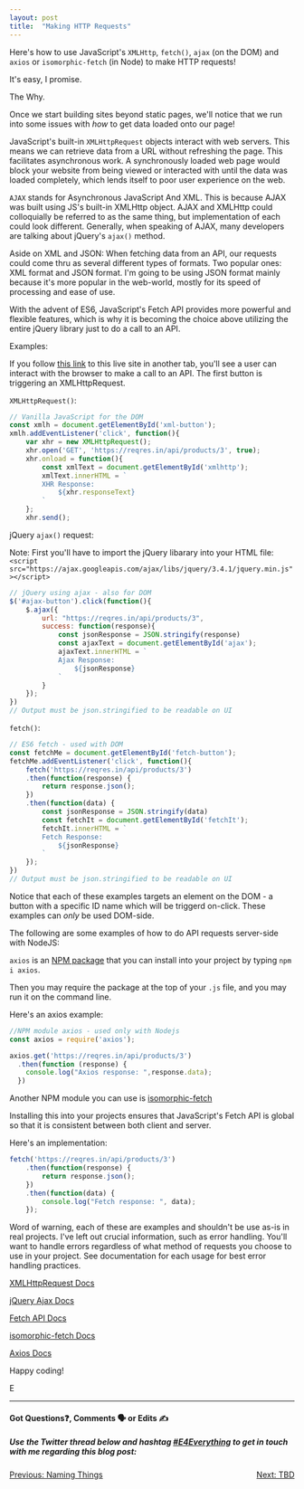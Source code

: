 ```yaml
---
layout: post
title:  "Making HTTP Requests"
---
```


Here's how to use JavaScript's `XMLHttp`, `fetch()`, `ajax` (on the DOM) and `axios` or `isomorphic-fetch` (in Node) to make HTTP requests!

It's easy, I promise.

The Why.

Once we start building sites beyond static pages, we'll notice that we run into some issues with *how* to get data loaded onto our page!

JavaScript's built-in `XMLHttpRequest` objects interact with web servers. This means we can retrieve data from a URL without refreshing the page. This facilitates asynchronous work. A synchronously loaded web page would block your website from being viewed or interacted with until the data was loaded completely, which lends itself to poor user experience on the web.

`AJAX` stands for Asynchronous JavaScript And XML. This is because AJAX was built using JS's built-in XMLHttp object. AJAX and XMLHttp could colloquially be referred to as the same thing, but implementation of each could look different. Generally, when speaking of AJAX, many developers are talking about jQuery's `ajax()` method.

Aside on XML and JSON: When fetching data from an API, our requests could come thru as several different types of formats. Two popular ones: XML format and JSON format. I'm going to be using JSON format mainly because it's more popular in the web-world, mostly for its speed of processing and ease of use.

With the advent of ES6, JavaScript's Fetch API provides more powerful and flexible features, which is why it is becoming the choice above utilizing the entire jQuery library just to do a call to an API.

Examples:

If you follow [this link](https://eamoses.github.io/api-requests/) to this live site in another tab, you'll see a user can interact with the browser to make a call to an API.  The first button is triggering an XMLHttpRequest.

`XMLHttpRequest()`:

```javascript
// Vanilla JavaScript for the DOM
const xmlh = document.getElementById('xml-button');
xmlh.addEventListener('click', function(){
    var xhr = new XMLHttpRequest();
    xhr.open('GET', 'https://reqres.in/api/products/3', true);
    xhr.onload = function(){
        const xmlText = document.getElementById('xmlhttp');
        xmlText.innerHTML = `
        XHR Response:
            ${xhr.responseText}
        `
    };
    xhr.send();
```

jQuery `ajax()` request:

Note: First you'll have to import the jQuery libarary into your HTML file: `<script src="https://ajax.googleapis.com/ajax/libs/jquery/3.4.1/jquery.min.js"></script>`

```javascript
// jQuery using ajax - also for DOM
$('#ajax-button').click(function(){
    $.ajax({
        url: "https://reqres.in/api/products/3",
        success: function(response){
            const jsonResponse = JSON.stringify(response)
            const ajaxText = document.getElementById('ajax');
            ajaxText.innerHTML = `
            Ajax Response:
                ${jsonResponse}
            `
        }
    });
})
// Output must be json.stringified to be readable on UI
```

`fetch()`:

```javascript
// ES6 fetch - used with DOM
const fetchMe = document.getElementById('fetch-button');
fetchMe.addEventListener('click', function(){
    fetch('https://reqres.in/api/products/3')
    .then(function(response) {
        return response.json();
    })
    .then(function(data) {
        const jsonResponse = JSON.stringify(data)
        const fetchIt = document.getElementById('fetchIt');
        fetchIt.innerHTML = `
        Fetch Response:
            ${jsonResponse}
        `
    });
})
// Output must be json.stringified to be readable on UI
```

Notice that each of these examples targets an element on the DOM - a button with a specific ID name which will be triggerd on-click. These examples can *only* be used DOM-side.

The following are some examples of how to do API requests server-side with NodeJS:

`axios` is an [NPM package](https://www.npmjs.com/package/axios) that you can install into your project by typing `npm i axios`. 

Then you may require the package at the top of your `.js` file, and you may run it on the command line.

Here's an axios example:

```javascript
//NPM module axios - used only with Nodejs
const axios = require('axios');

axios.get('https://reqres.in/api/products/3')
  .then(function (response) {
    console.log("Axios response: ",response.data);
  })
```

Another NPM module you can use is [isomorphic-fetch](https://www.npmjs.com/package/@applitools/isomorphic-fetch)

Installing this into your projects ensures that JavaScript's Fetch API is global so that it is consistent between both client and server.

Here's an implementation:

```javascript
fetch('https://reqres.in/api/products/3')
    .then(function(response) {
        return response.json();
    })
    .then(function(data) {
        console.log("Fetch response: ", data);
    });
```

Word of warning, each of these are examples and shouldn't be use as-is in real projects. I've left out crucial information, such as error handling. You'll want to handle errors regardless of what method of requests you choose to use in your project. See documentation for each usage for best error handling practices.

[XMLHttpRequest Docs](https://developer.mozilla.org/en-US/docs/Web/API/XMLHttpRequest)

[jQuery Ajax Docs](https://api.jquery.com/category/ajax/)

[Fetch API Docs](https://developer.mozilla.org/en-US/docs/Web/API/Fetch_API)

[isomorphic-fetch Docs](https://www.npmjs.com/package/@applitools/isomorphic-fetch)

[Axios Docs](https://www.npmjs.com/package/axios)

Happy coding!

E
<hr>
<h4>Got Questions❓, Comments 🗣 or Edits ✍</h4>
<h5>Use the Twitter thread below and hashtag <a href="https://twitter.com/hashtag/e4everything?f=tweets&vertical=default&lang=en" target="_blank">#E4Everything</a> to get in touch with me regarding this blog post:</h5>

<span><a href="https://eamoses.github.io/blog/2019/07/23/naming.html" style="float:left;">Previous: Naming Things</a><a href="#" style="float:right;">Next: TBD</a></span>